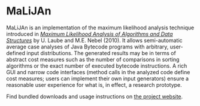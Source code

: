# MaLiJAn

MaLiJAn is an implementation of the maximum likelihood analysis technique introduced in 
  [*Maximum Likelihood Analysis of Algorithms and Data Structures*](https://dx.doi.org/http://dx.doi.org/10.1016/j.tcs.2009.09.025) 
by U. Laube and M.E. Nebel (2010).
It allows semi-automatic average case analyses of Java Bytecode programs with arbitrary, user-defined input distributions.
The generated results may be in terms of abstract cost measures such as the number of comparisons in sorting algorithms 
or the exact number of executed bytecode instructions.
A rich GUI and narrow code interfaces 
(method calls in the analyzed code define cost measures; users can implement their own input generators)
ensure a reasonable user experience for what is, in effect, a research prototype.

Find bundled downloads and usage instructions on 
  [the project website](http://wwwagak.cs.uni-kl.de/home/forschung/malijan).
